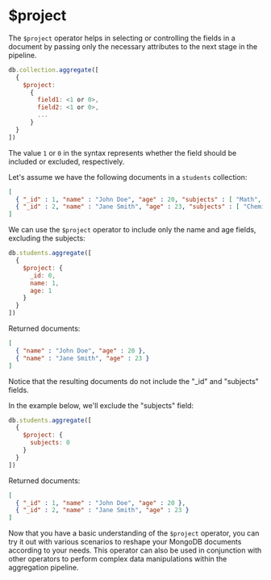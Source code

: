 # $project

The `$project` operator helps in selecting or controlling the fields in a document by passing only the necessary attributes to the next stage in the pipeline.

```javascript
db.collection.aggregate([
  {
    $project:
      {
        field1: <1 or 0>,
        field2: <1 or 0>,
        ...
      }
  }
])
```

The value `1` or `0` in the syntax represents whether the field should be included or excluded, respectively.

Let's assume we have the following documents in a `students` collection:

```json
[
  { "_id" : 1, "name" : "John Doe", "age" : 20, "subjects" : [ "Math", "Physics" ] },
  { "_id" : 2, "name" : "Jane Smith", "age" : 23, "subjects" : [ "Chemistry", "Biology" ] }
]
```

We can use the `$project` operator to include only the name and age fields, excluding the subjects:

```javascript
db.students.aggregate([
  {
    $project: {
      _id: 0,
      name: 1,
      age: 1
    }
  }
])
```

Returned documents:

```json
[
  { "name" : "John Doe", "age" : 20 },
  { "name" : "Jane Smith", "age" : 23 }
]
```

Notice that the resulting documents do not include the "_id" and "subjects" fields.

In the example below, we'll exclude the "subjects" field:

```javascript
db.students.aggregate([
  {
    $project: {
      subjects: 0
    }
  }
])
```

Returned documents:

```json
[
  { "_id" : 1, "name" : "John Doe", "age" : 20 },
  { "_id" : 2, "name" : "Jane Smith", "age" : 23 }
]
```

Now that you have a basic understanding of the `$project` operator, you can try it out with various scenarios to reshape your MongoDB documents according to your needs. This operator can also be used in conjunction with other operators to perform complex data manipulations within the aggregation pipeline.